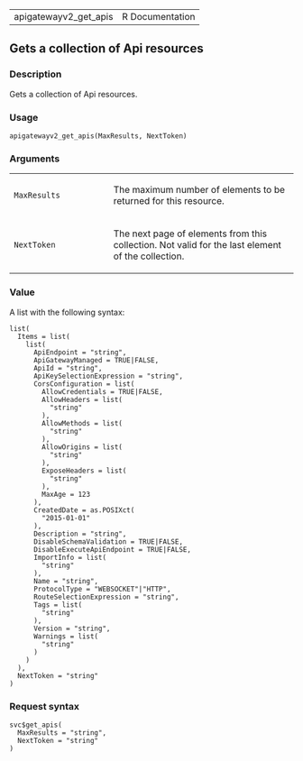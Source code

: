 <table style="width: 100%;">
<tbody>
<tr class="odd">
<td>apigatewayv2_get_apis</td>
<td style="text-align: right;">R Documentation</td>
</tr>
</tbody>
</table>

## Gets a collection of Api resources

### Description

Gets a collection of Api resources.

### Usage

    apigatewayv2_get_apis(MaxResults, NextToken)

### Arguments

<table>
<colgroup>
<col style="width: 35%" />
<col style="width: 65%" />
</colgroup>
<tbody>
<tr class="odd">
<td><code id="apigatewayv2_get_apis_:_MaxResults">MaxResults</code></td>
<td><p>The maximum number of elements to be returned for this
resource.</p></td>
</tr>
<tr class="even">
<td><code id="apigatewayv2_get_apis_:_NextToken">NextToken</code></td>
<td><p>The next page of elements from this collection. Not valid for the
last element of the collection.</p></td>
</tr>
</tbody>
</table>

### Value

A list with the following syntax:

    list(
      Items = list(
        list(
          ApiEndpoint = "string",
          ApiGatewayManaged = TRUE|FALSE,
          ApiId = "string",
          ApiKeySelectionExpression = "string",
          CorsConfiguration = list(
            AllowCredentials = TRUE|FALSE,
            AllowHeaders = list(
              "string"
            ),
            AllowMethods = list(
              "string"
            ),
            AllowOrigins = list(
              "string"
            ),
            ExposeHeaders = list(
              "string"
            ),
            MaxAge = 123
          ),
          CreatedDate = as.POSIXct(
            "2015-01-01"
          ),
          Description = "string",
          DisableSchemaValidation = TRUE|FALSE,
          DisableExecuteApiEndpoint = TRUE|FALSE,
          ImportInfo = list(
            "string"
          ),
          Name = "string",
          ProtocolType = "WEBSOCKET"|"HTTP",
          RouteSelectionExpression = "string",
          Tags = list(
            "string"
          ),
          Version = "string",
          Warnings = list(
            "string"
          )
        )
      ),
      NextToken = "string"
    )

### Request syntax

    svc$get_apis(
      MaxResults = "string",
      NextToken = "string"
    )
